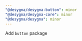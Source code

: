 ```yaml
---
"@desygna/desygna-button": minor
"@desygna/desygna-core": minor
"@desygna/desygna": minor
---
```


Add `button` package
